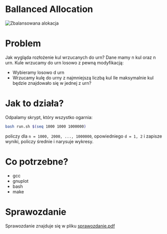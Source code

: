 # Ballanced Allocation
![Zbalansowana alokacja](https://jkogut.pl/assets/ballanced.jpg)

# Problem
Jak wygląda rozłożenie kul wrzucanych do urn?
Dane mamy n kul oraz n urn. Kule wrzucamy do urn losowo z pewną modyfikacją:
* Wybieramy losowo d urn
* Wrzucamy kulę do urny z najmniejszą liczbą kul
Ile maksymalnie kul będzie znajdowało się w jednej z urn?

# Jak to działa?
Odpalamy skrypt, który wszystko ogarnia:
```bash
bash run.sh $(seq 1000 1000 1000000)
```
policzy dla `n = 1000, 2000, ..., 1000000`, opowiedniego `d = 1, 2` i zapisze wyniki, policzy średnie i narysuje wykresy.

# Co potrzebne?
* gcc
* gnuplot
* bash
* make

# Sprawozdanie
Sprawozdanie znajduje się w pliku [sprawozdanie.pdf](sprawozdanie.pdf)
